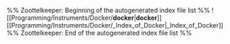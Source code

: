 %% Zoottelkeeper: Beginning of the autogenerated index file list  %%
 ![[Programming/Instruments/Docker/__docker__|__docker__]]
 [[Programming/Instruments/Docker/_Index_of_Docker|_Index_of_Docker]]
%% Zoottelkeeper: End of the autogenerated index file list  %%
